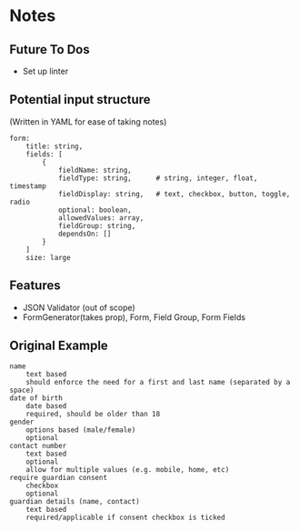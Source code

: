 # Notes

## Future To Dos

* Set up linter

## Potential input structure

(Written in YAML for ease of taking notes)

```
form:
    title: string,
    fields: [
        {
            fieldName: string,
            fieldType: string,      # string, integer, float, timestamp
            fieldDisplay: string,   # text, checkbox, button, toggle, radio
            optional: boolean,
            allowedValues: array,
            fieldGroup: string,
            dependsOn: []
        }
    ]
    size: large
```

## Features

* JSON Validator (out of scope)
* FormGenerator(takes prop), Form, Field Group, Form Fields


## Original Example
```
name
    text based
    should enforce the need for a first and last name (separated by a space)
date of birth
    date based
    required, should be older than 18
gender
    options based (male/female)
    optional
contact number
    text based
    optional
    allow for multiple values (e.g. mobile, home, etc)
require guardian consent
    checkbox
    optional
guardian details (name, contact)
    text based
    required/applicable if consent checkbox is ticked
```